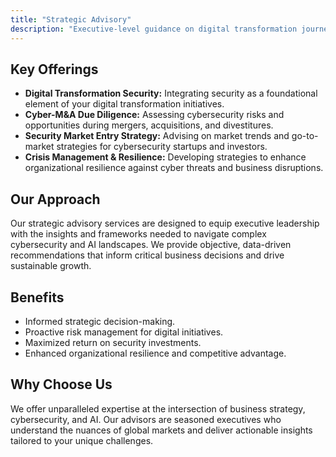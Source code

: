 ```yaml
---
title: "Strategic Advisory"
description: "Executive-level guidance on digital transformation journeys."
---
```


## Key Offerings

*   **Digital Transformation Security:** Integrating security as a foundational element of your digital transformation initiatives.
*   **Cyber-M&A Due Diligence:** Assessing cybersecurity risks and opportunities during mergers, acquisitions, and divestitures.
*   **Security Market Entry Strategy:** Advising on market trends and go-to-market strategies for cybersecurity startups and investors.
*   **Crisis Management & Resilience:** Developing strategies to enhance organizational resilience against cyber threats and business disruptions.

## Our Approach

Our strategic advisory services are designed to equip executive leadership with the insights and frameworks needed to navigate complex cybersecurity and AI landscapes. We provide objective, data-driven recommendations that inform critical business decisions and drive sustainable growth.

## Benefits

*   Informed strategic decision-making.
*   Proactive risk management for digital initiatives.
*   Maximized return on security investments.
*   Enhanced organizational resilience and competitive advantage.

## Why Choose Us

We offer unparalleled expertise at the intersection of business strategy, cybersecurity, and AI. Our advisors are seasoned executives who understand the nuances of global markets and deliver actionable insights tailored to your unique challenges.